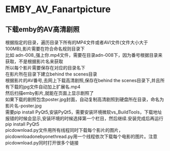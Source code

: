 # EMBY_AV_Fanartpicture
## 下载emby的AV高清剧照<br>
根据指定的目录，遍历目录下所有的MP4文件或者AVI文件(文件大小大于100MB),影片需要在符合命名规则目录下<br>
比如 adn-008_强上你.mp4文件，需要在目录adn-008下，因为番号根据目录来获取，不是根据影片名来获取<br>
所以每个影片需要保存在对应的目录名下<br>
在影片所在目录下建立behind the scenes目录<br>
根据影片的AV番号,去网上下载高清剧照,保存在behind the scenes目录下,并且所有下载的jpg文件自动加上扩展名.mp4<br>
然后扫描emby影片,就能在页面上显示剧照了<br>
如果下载的剧照包含poster.jpg封面，自动复制高清剧照到硬盘所在目录，命名为影片名-poster.jpg<br>
需要pip install PyQt5,安装PyQt5，需要安装环境微软vs_BuildTools，下载地址报错的时候会显示,安装环境的时候选择第一个栏目，然后继续.安装完成后再运行pip install PyQt5<br>
picdownload.py文件用所有线程同时下载每个影片的图片，picdownloadonebyonethread.py用一个线程依次下载每个电影的图片。注意picdownload.py同时打开很多个链接<br>
